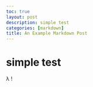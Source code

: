 ```yaml
---
toc: true
layout: post
description: simple test
categories: [markdown]
title: An Example Markdown Post
---
```

# simple test

λ
!


